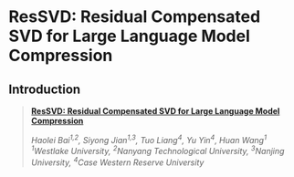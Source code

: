 # ResSVD: Residual Compensated SVD for Large Language Model Compression 
## Introduction
  
> **[ResSVD: Residual Compensated SVD for Large Language Model Compression](https://arxiv.org/abs/2505.20112)**
> 
> *Haolei Bai<sup>1,2</sup>, Siyong Jian<sup>1,3</sup>, Tuo Liang<sup>4</sup>, Yu Yin<sup>4</sup>, Huan Wang<sup>1</sup>*   
> *<sup>1</sup>Westlake University, <sup>2</sup>Nanyang Technological University, <sup>3</sup>Nanjing University, <sup>4</sup>Case Western Reserve University*
